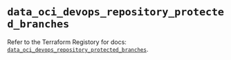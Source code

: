 # `data_oci_devops_repository_protected_branches`

Refer to the Terraform Registory for docs: [`data_oci_devops_repository_protected_branches`](https://registry.terraform.io/providers/oracle/oci/6.18.0/docs/data-sources/devops_repository_protected_branches).
